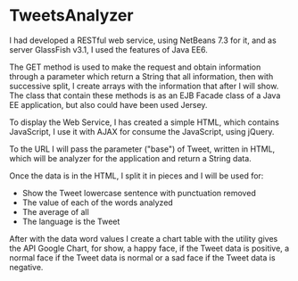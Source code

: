 TweetsAnalyzer
===============


I had developed a RESTful web service, using NetBeans 7.3 for it, and as server GlassFish v3.1, I used the features of Java EE6.

The GET method is used to make the request and obtain information through a parameter which return a String that all information, then with successive split, I create arrays with the information that after I will show.
The class that contain these methods is as an EJB Facade class of a Java EE application, but also could have been used Jersey.

To display the Web Service, I has created a simple HTML, which contains JavaScript, I use it with AJAX for consume the JavaScript, using jQuery.

To the URL I will pass the parameter ("base") of Tweet, written in HTML, which will be analyzer for the application and return a String data.

Once the data is in the HTML, I split it in pieces and I will be used for:

- Show the Tweet lowercase sentence with punctuation removed
- The value of each of the words analyzed
- The average of all
- The language is the Tweet

After with the data word values I create a chart table with the utility gives the API Google Chart, for show, a happy face, if the Tweet data is positive, a normal face if the Tweet data is normal or a sad face if the Tweet data is negative.

